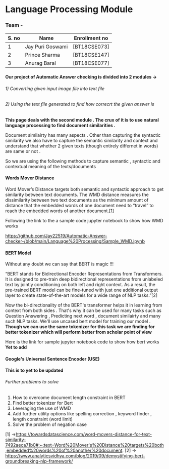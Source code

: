 # Language Processing Module

### Team - 

| S. no | Name | Enrollment no   |
| ----- | ---- | --------------- |
| 1 | Jay Puri Goswami  | [BT18CSE073]  |
| 2 | Prince Sharma    | [BT18CSE147]  |
| 3 | Anurag Baral  | [BT18CSE077]  |


#### Our project of Automatic Answer checking is divided into 2 modules -> 
###### 1) Converting given input image file into text file 
###### 2) Using the text file generated to find how correcrt the given answer is 


<b> This page deals with the second module . The crux of it is to use natural language processing to find document similarities . </b>

Document similairty has many aspects . Other than capturing the syntactic similarity we also have to capture the semantic similarity and context and understand that whether 
2 given texts (though entirely differnet in words) are same or not . 

So we are using the following methods to capture semantic , syntactic and contextual meaning of the texts/documents 

#### Words Mover Distance 

Word Mover’s Distance targets both semantic and syntactic approach to get similarity between text documents. The WMD distance measures the dissimilarity between two text documents as the 
minimum amount of distance that the embedded words of one document need to “travel” to reach the embedded words of another document.[1] 

Following the link to the a sample code jupyter notebook to show how WMD works 

https://github.com/Jay22519/Automatic-Answer-checker-/blob/main/Language%20Processing/Sample_WMD.ipynb


#### BERT Model

Without any doubt we can say that BERT is magic !!!
 
“BERT stands for Bidirectional Encoder Representations from Transformers. It is designed to pre-train deep bidirectional representations from unlabeled text by jointly conditioning on both 
left and right context. As a result, the pre-trained BERT model can be fine-tuned with just one additional output layer to create state-of-the-art models for a wide range of NLP tasks.”[2]

Now the bi-directionality of the BERT's transformer helps it in learning from context from both sides . That's why it can be used for many tasks such as Question Answering , Predicting 
next word , document similairty and many such NLP tasks. We'll use uncased bert model for training our model . 
<b>Though we can use the same tokenizer for this task we are finding for better tokenizer which will perform better from scholar point of view </b>

Here is the link for sample jupyter notebook code to show how bert works  <b> Yet to add </b>

#### Google's Universal Sentence Encoder (USE) 
<b> This is to yet to be updated </b>

###### Further problems to solve 
<ol type="1">
  <li>How to overcome document length constraint in BERT</li>
  <li>Find better tokenizer for Bert</li>
  <li>Leveraging the use of WMD</li>
  <li>Add further utility options like spelling correction , keyword finder , length constraint (word limit)</li>
  <li> Solve the problem of negation case </li>
</ol>







[1] ->https://towardsdatascience.com/word-movers-distance-for-text-similarity-7492aeca71b0#:~:text=Word%20Mover's%20Distance%20targets%20both,embedded%20words%20of%20another%20document.
[2] -> https://www.analyticsvidhya.com/blog/2019/09/demystifying-bert-groundbreaking-nlp-framework/
